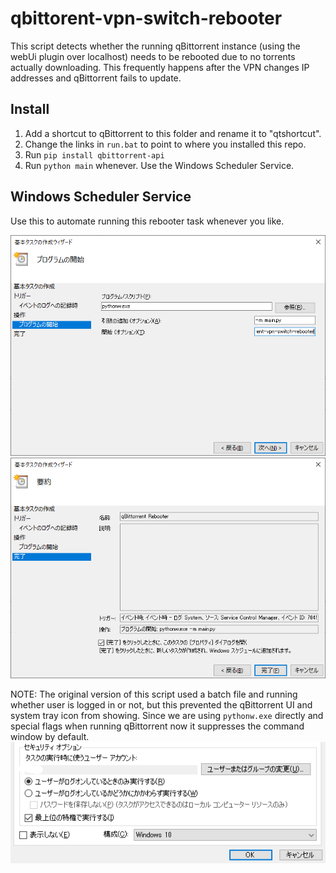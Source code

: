 # qbittorent-vpn-switch-rebooter

This script detects whether the running qBittorrent instance (using the webUi plugin over localhost) needs to be rebooted due to no torrents actually downloading. This frequently happens after the VPN changes IP addresses and qBittorrent fails to update.

## Install
1. Add a shortcut to qBittorrent to this folder and rename it to "qtshortcut".
2. Change the links in `run.bat` to point to where you installed this repo.
3. Run `pip install qbittorrent-api`
4. Run `python main` whenever. Use the Windows Scheduler Service.

## Windows Scheduler Service

Use this to automate running this rebooter task whenever you like.

![Instructions 1](instructions1.png "1")
![Instructions 2](instructions2.png "2")

NOTE: The original version of this script used a batch file and running whether user is logged in or not, but this prevented the qBittorrent UI and system tray icon from showing. Since we are using `pythonw.exe` directly and special flags when running qBittorrent now it suppresses the command window by default.
![Instructions 3](instructions3.png "3")
